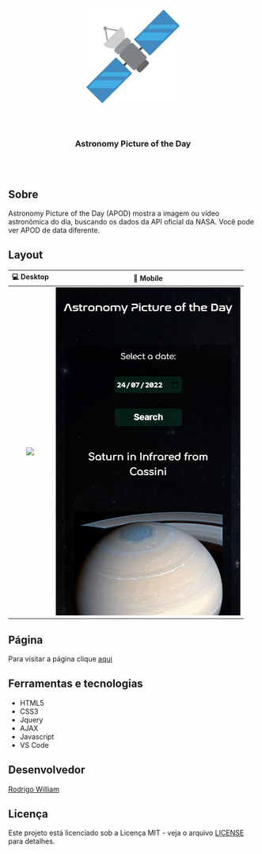 <h1 align="center">
	<img alt="Logo" src="./assets/img/sat.png" width="200px" />

</h1>
<br>

<h3 align="center">
  Astronomy Picture of the Day
</h3>
<br>
<br>


## Sobre 

Astronomy Picture of the Day (APOD) mostra a imagem ou vídeo astronômica do dia, buscando os dados da API oficial da NASA. Você pode ver APOD de data diferente.

## Layout

💻 Desktop  | 📱 Mobile
:---:|:---:
![](./public//Desktop.gif)  |  ![](./public//Mobile.gif)

## Página

Para visitar a página clique [aqui](https://1995william.github.io/Projeto-APOD-Resilia/)

## Ferramentas e tecnologias

- HTML5
- CSS3
- Jquery
- AJAX
- Javascript
- VS Code

##  Desenvolvedor

[Rodrigo William](https://www.linkedin.com/in/rodrigo-william1/)

## Licença

Este projeto está licenciado sob a Licença MIT - veja o arquivo [LICENSE](LICENSE) para detalhes.